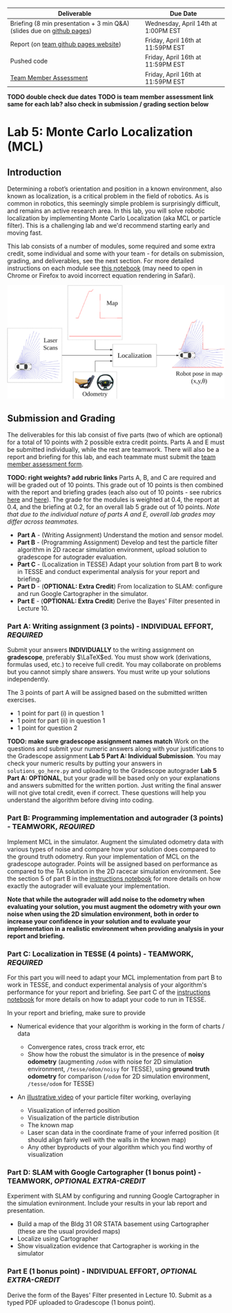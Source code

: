 | Deliverable | Due Date              |
|---------------|----------------------------------------------------------------------------|
| Briefing (8 min presentation + 3 min Q&A) (slides due on [github pages](https://github.mit.edu/rss/website2021))  | Wednesday, April 14th at 1:00PM EST |
| Report (on [team github pages website](https://github.mit.edu/rss/website2021)) | Friday, April 16th at 11:59PM EST |
| Pushed code | Friday, April 16th at 11:59PM EST |
| [Team Member Assessment](https://docs.google.com/forms/d/e/1FAIpQLScM6T3JsnlFQldhL_fVmAr9FkUILOjbXHM_nYxK280UZwJPww/viewform)  | Friday, April 16th at 11:59PM EST |

**TODO double check due dates**
**TODO is team member assessment link same for each lab? also check in submission / grading section below**

# Lab 5: Monte Carlo Localization (MCL)

## Introduction

Determining a robot’s orientation and position in a known environment, also known as localization, is a critical problem in the field of robotics. As is common in robotics, this seemingly simple problem is surprisingly difficult, and remains an active research area. In this lab, you will solve robotic localization by implementing Monte Carlo Localization (aka MCL or particle filter). This is a challenging lab and we'd recommend starting early and moving fast.

This lab consists of a number of modules, some required and some extra credit, some individual and some with your team - for details on submission, grading, and deliverables, see the next section. For more detailed instructions on each module see [this notebook](README.ipynb) (may need to open in Chrome or Firefox to avoid incorrect equation rendering in Safari).

<img src="figures/pf.png" width="600">

## Submission and Grading

The deliverables for this lab consist of five parts (two of which are optional) for a total of 10 points with 2 possible extra credit points. Parts A and E must be submitted individually, while the rest are teamwork. There will also be a report and briefing for this lab, and each teammate must submit the [team member assessment form](https://docs.google.com/forms/d/e/1FAIpQLScM6T3JsnlFQldhL_fVmAr9FkUILOjbXHM_nYxK280UZwJPww/viewform).

**TODO: right weights? add rubric links**
Parts A, B, and C are required and will be graded out of 10 points. This grade out of 10 points is then combined with the report and briefing grades (each also out of 10 points - see rubrics [here]() and [here]()). The grade for the modules is weighted at 0.4, the report at 0.4, and the briefing at 0.2, for an overall lab 5 grade out of 10 points. *Note that due to the individual nature of parts A and E, overall lab grades may differ across teammates.*

-   **Part A** - (Writing Assignment) Understand the motion and sensor model.
-   **Part B** - (Programming Assignment) Develop and test the particle filter algorithm in 2D racecar simulation environment, upload solution to gradescope for autograder evaluation.
-   **Part C** - (Localization in TESSE) Adapt your solution from part B to work in TESSE and conduct experimental analysis for your report and briefing.
-   **Part D** - (**OPTIONAL: Extra Credit**) From localization to SLAM: configure and run Google Cartographer in the simulator.
-   **Part E** - (**OPTIONAL: Extra Credit**) Derive the Bayes' Filter presented in Lecture 10.

### Part A: Writing assignment (3 points) - **INDIVIDUAL EFFORT**, *REQUIRED*

Submit your answers **INDIVIDUALLY** to the writing assignment on **gradescope**, preferably $\LaTeX$ed. You must show work (derivations, formulas used, etc.) to receive full credit. You may collaborate on problems but you cannot simply share answers. You must write up your solutions independently.

The 3 points of part A will be assigned based on the submitted written exercises.
- 1 point for part (i) in question 1
- 1 point for part (ii) in question 1
- 1 point for question 2

**TODO: make sure gradescope assignment names match**
Work on the questions and submit your numeric answers along with your justifications to the Gradescope assignment **Lab 5 Part A: Individual Submission**. You may check your numeric results by putting your answers in `solutions_go_here.py` and uploading to the Gradescope autograder **Lab 5 Part A: OPTIONAL**, but your grade will be based only on your explanations and answers submitted for the written portion. Just writing the final answer will not give total credit, even if correct. These questions will help you understand the algorithm before diving into coding.

### Part B: Programming implementation and autograder (3 points) - **TEAMWORK**, *REQUIRED*

Implement MCL in the simulator. Augment the simulated odometry data with various types of noise and compare how your solution does compared to the ground truth odometry. Run your implementation of MCL on the gradescope autograder. Points will be assigned based on performance as compared to the TA solution in the 2D racecar simulation environment. See the section 5 of part B in the [instructions notebook](README.ipynb) for more details on how exactly the autograder will evaluate your implementation.

**Note that while the autograder will add noise to the odometry when evaluating your solution, you must augment the odometry with your own noise when using the 2D simulation environment, both in order to increase your confidence in your solution and to evaluate your implementation in a realistic environment when providing analysis in your report and briefing.**

### Part C: Localization in TESSE (4 points) - **TEAMWORK**, *REQUIRED*

For this part you will need to adapt your MCL implementation from part B to work in TESSE, and conduct experimental analysis of your algorithm's performance for your report and briefing. See part C of the [instructions notebook](README.ipynb) for more details on how to adapt your code to run in TESSE.

In your report and briefing, make sure to provide
- Numerical evidence that your algorithm is working in the form of charts / data
    - Convergence rates, cross track error, etc
    - Show how the robust the simulator is in the presence of **noisy odometry** (augmenting `/odom` with noise for 2D simulation environment, `/tesse/odom/noisy` for TESSE), using **ground truth odometry** for comparison (`/odom` for 2D simulation environment, `/tesse/odom` for TESSE)

- An [illustrative video](https://www.youtube.com/watch?v=-c_0hSjgLYw&t=6s) of your particle filter working, overlaying
    - Visualization of inferred position
    - Visualization of the particle distribution
    - The known map
    - Laser scan data in the coordinate frame of your inferred position (it should align fairly well with the walls in the known map)
    - Any other byproducts of your algorithm which you find worthy of visualization

### Part D: SLAM with Google Cartographer (1 bonus point) - **TEAMWORK**, *OPTIONAL EXTRA-CREDIT*

Experiment with SLAM by configuring and running Google Cartographer in the simulation evnironment. Include your results in your lab report and presentation.

- Build a map of the Bldg 31 OR STATA basement using Cartographer (these are the usual provided maps)
- Localize using Cartographer
- Show visualization evidence that Cartographer is working in the simulator

### Part E (1 bonus point) - **INDIVIDUAL EFFORT**, *OPTIONAL EXTRA-CREDIT*

Derive the form of the Bayes' Filter presented in Lecture 10. Submit as a typed PDF uploaded to Gradescope (1 bonus point).
